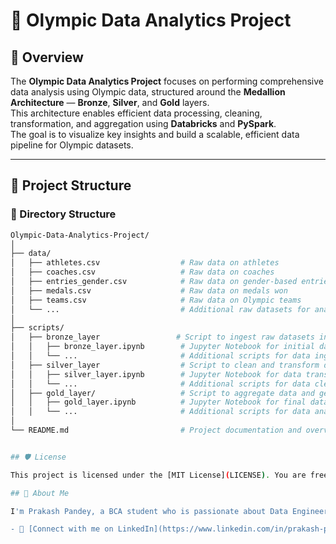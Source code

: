 # 🏅 Olympic Data Analytics Project

## 📌 Overview
The **Olympic Data Analytics Project** focuses on performing comprehensive data analysis using Olympic data, structured around the **Medallion Architecture** — **Bronze**, **Silver**, and **Gold** layers.  
This architecture enables efficient data processing, cleaning, transformation, and aggregation using **Databricks** and **PySpark**.  
The goal is to visualize key insights and build a scalable, efficient data pipeline for Olympic datasets.

---

## 📁 Project Structure

### 📂 Directory Structure
```bash
Olympic-Data-Analytics-Project/
│
├── data/
│   ├── athletes.csv                  # Raw data on athletes
│   ├── coaches.csv                   # Raw data on coaches
│   ├── entries_gender.csv            # Raw data on gender-based entries
│   ├── medals.csv                    # Raw data on medals won
│   ├── teams.csv                     # Raw data on Olympic teams
│   └── ...                           # Additional raw datasets for analysis
│
├── scripts/
│   ├── bronze_layer                 # Script to ingest raw datasets into the system
│   │   ├── bronze_layer.ipynb        # Jupyter Notebook for initial data ingestion and exploration
│   │   └── ...                       # Additional scripts for data ingestion and initial processing
│   ├── silver_layer                  # Script to clean and transform data
│   │   ├── silver_layer.ipynb        # Jupyter Notebook for data transformation and cleaning
│   │   └── ...                       # Additional scripts for data cleaning and transformation
│   ├── gold_layer/                   # Script to aggregate data and generate insights
│   │   ├── gold_layer.ipynb          # Jupyter Notebook for final data analysis and reporting
│   │   └── ...                       # Additional scripts for data analysis and final reports
│
└── README.md                         # Project documentation and overview


## 🛡️ License

This project is licensed under the [MIT License](LICENSE). You are free to use, modify, and share this project with proper attribution.

## 🌟 About Me

I'm Prakash Pandey, a BCA student who is passionate about Data Engineering, building real-world data solutions, and solving business problems with technology.

- 🔗 [Connect with me on LinkedIn](https://www.linkedin.com/in/prakash-pandey-884590263/)
